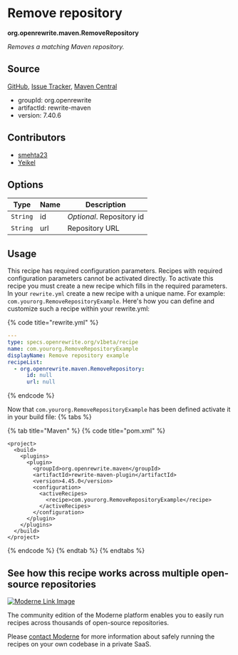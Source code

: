 # Remove repository

**org.openrewrite.maven.RemoveRepository**

_Removes a matching Maven repository._

## Source

[GitHub](https://github.com/openrewrite/rewrite/blob/main/rewrite-maven/src/main/java/org/openrewrite/maven/RemoveRepository.java), [Issue Tracker](https://github.com/openrewrite/rewrite/issues), [Maven Central](https://central.sonatype.com/artifact/org.openrewrite/rewrite-maven/7.40.6/jar)

* groupId: org.openrewrite
* artifactId: rewrite-maven
* version: 7.40.6

## Contributors
* [smehta23](47726705+smehta23@users.noreply.github.com)
* [Yeikel](email@yeikel.com)

## Options

| Type | Name | Description |
| -- | -- | -- |
| `String` | id | *Optional*. Repository id |
| `String` | url | Repository URL |


## Usage

This recipe has required configuration parameters. Recipes with required configuration parameters cannot be activated directly. To activate this recipe you must create a new recipe which fills in the required parameters. In your `rewrite.yml` create a new recipe with a unique name. For example: `com.yourorg.RemoveRepositoryExample`.
Here's how you can define and customize such a recipe within your rewrite.yml:

{% code title="rewrite.yml" %}
```yaml
---
type: specs.openrewrite.org/v1beta/recipe
name: com.yourorg.RemoveRepositoryExample
displayName: Remove repository example
recipeList:
  - org.openrewrite.maven.RemoveRepository:
      id: null
      url: null
```
{% endcode %}

Now that `com.yourorg.RemoveRepositoryExample` has been defined activate it in your build file:
{% tabs %}

{% tab title="Maven" %}
{% code title="pom.xml" %}
```markup
<project>
  <build>
    <plugins>
      <plugin>
        <groupId>org.openrewrite.maven</groupId>
        <artifactId>rewrite-maven-plugin</artifactId>
        <version>4.45.0</version>
        <configuration>
          <activeRecipes>
            <recipe>com.yourorg.RemoveRepositoryExample</recipe>
          </activeRecipes>
        </configuration>
      </plugin>
    </plugins>
  </build>
</project>
```
{% endcode %}
{% endtab %}
{% endtabs %}

## See how this recipe works across multiple open-source repositories

[![Moderne Link Image](/.gitbook/assets/ModerneRecipeButton.png)](https://public.moderne.io/recipes/org.openrewrite.maven.RemoveRepository)

The community edition of the Moderne platform enables you to easily run recipes across thousands of open-source repositories.

Please [contact Moderne](https://moderne.io/product) for more information about safely running the recipes on your own codebase in a private SaaS.
